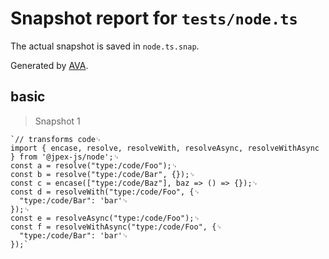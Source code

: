 # Snapshot report for `tests/node.ts`

The actual snapshot is saved in `node.ts.snap`.

Generated by [AVA](https://avajs.dev).

## basic

> Snapshot 1

    `// transforms code␊
    import { encase, resolve, resolveWith, resolveAsync, resolveWithAsync } from '@jpex-js/node';␊
    const a = resolve("type:/code/Foo");␊
    const b = resolve("type:/code/Bar", {});␊
    const c = encase(["type:/code/Baz"], baz => () => {});␊
    const d = resolveWith("type:/code/Foo", {␊
      "type:/code/Bar": 'bar'␊
    });␊
    const e = resolveAsync("type:/code/Foo");␊
    const f = resolveWithAsync("type:/code/Foo", {␊
      "type:/code/Bar": 'bar'␊
    });`
